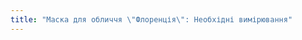 ```yaml
---
title: "Маска для обличчя \"Флоренція\": Необхідні вимірювання"
---
```


<PatternMeasurements pattern='florence' />
